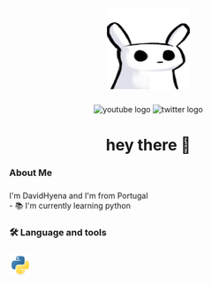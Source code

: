 <div align="center">
  <img height="150" src="/img/david.png"  />
</div>

###

<div align="center">
  <img src="https://img.shields.io/static/v1?message=Youtube&logo=youtube&label=&color=FF0000&logoColor=white&labelColor=&style=for-the-badge" height="25" alt="youtube logo"  />
  <img src="https://img.shields.io/static/v1?message=Twitter&logo=twitter&label=&color=1DA1F2&logoColor=white&labelColor=&style=for-the-badge" height="25" alt="twitter logo"  />
</div>


###

###

<h1 align="center">hey there 👋</h1>

###

<h3 align="left">About Me</h3>

###

<p align="left">I'm DavidHyena and I'm from Portugal<br>- 📚 I'm currently learning python<br></p>

###

<h3 align="left">🛠 Language and tools</h3>

###

<div align="left">
  <img src="https://raw.githubusercontent.com/devicons/devicon/54cfe13ac10eaa1ef817a343ab0a9437eb3c2e08/icons/python/python-original.svg" height="40" alt="python logo"  />
  <img width="12" />
</div>
